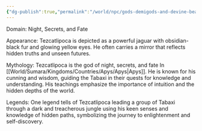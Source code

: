 ```yaml
---
{"dg-publish":true,"permalink":"/world/npc/gods-demigods-and-devine-beasts/way-of-the-great-ape/gods/tezcatlipoca-the-jaguar-god/"}
---
```


Domain: Night, Secrets, and Fate

Appearance: Tezcatlipoca is depicted as a powerful jaguar with obsidian-black fur and glowing yellow eyes. He often carries a mirror that reflects hidden truths and unseen futures.

Mythology: Tezcatlipoca is the god of night, secrets, and fate In [[World/Sumara/Kingdoms/Countries/Apys/Apys\|Apys]]. He is known for his cunning and wisdom, guiding the Tabaxi in their quests for knowledge and understanding. His teachings emphasize the importance of intuition and the hidden depths of the world.

Legends: One legend tells of Tezcatlipoca leading a group of Tabaxi through a dark and treacherous jungle using his keen senses and knowledge of hidden paths, symbolizing the journey to enlightenment and self-discovery.

